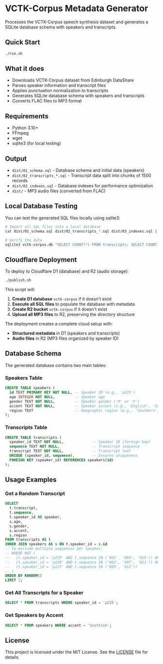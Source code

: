 # VCTK-Corpus Metadata Generator

Processes the VCTK-Corpus speech synthesis dataset and generates a SQLite database schema with speakers and transcripts.

## Quick Start

```bash
./run.sh
```

## What it does

- Downloads VCTK-Corpus dataset from Edinburgh DataShare
- Parses speaker information and transcript files
- Applies punctuation normalization to transcripts
- Generates SQLite database schema with speakers and transcripts
- Converts FLAC files to MP3 format

## Requirements

- Python 3.10+
- FFmpeg
- wget
- sqlite3 (for local testing)

## Output

- `dist/01_schema.sql` - Database schema and initial data (speakers)
- `dist/02_transcripts_*.sql` - Transcript data split into chunks of 1500 records
- `dist/03_indexes.sql` - Database indexes for performance optimization
- `dist/` - MP3 audio files (converted from FLAC)

## Local Database Testing

You can test the generated SQL files locally using sqlite3:

```bash
# Import all SQL files into a local database
cat dist/01_schema.sql dist/02_transcripts_*.sql dist/03_indexes.sql | sqlite3 vctk-corpus.db

# Verify the data
sqlite3 vctk-corpus.db "SELECT COUNT(*) FROM transcripts; SELECT COUNT(*) FROM speakers;"
```

## Cloudflare Deployment

To deploy to Cloudflare D1 (database) and R2 (audio storage):

```bash
./publish.sh
```

This script will:

1. **Create D1 database** `vctk-corpus` if it doesn't exist
2. **Execute all SQL files** to populate the database with metadata
3. **Create R2 bucket** `vctk-corpus` if it doesn't exist  
4. **Upload all MP3 files** to R2, preserving the directory structure

The deployment creates a complete cloud setup with:

- **Structured metadata** in D1 (speakers and transcripts)
- **Audio files** in R2 (MP3 files organized by speaker ID)

## Database Schema

The generated database contains two main tables:

### Speakers Table

```sql
CREATE TABLE speakers (
  id TEXT PRIMARY KEY NOT NULL, -- Speaker ID (e.g., 'p225')
  age INTEGER NOT NULL,         -- Speaker age
  gender TEXT NOT NULL,         -- Speaker gender ('M' or 'F')
  accent TEXT NOT NULL,         -- Speaker accent (e.g., 'English', 'Scottish')
  region TEXT                   -- Geographic region (e.g., 'Southern')
);
```

### Transcripts Table

```sql
CREATE TABLE transcripts (
  speaker_id TEXT NOT NULL,             -- Speaker ID (foreign key)
  sequence TEXT NOT NULL,               -- Transcript sequence
  transcript TEXT NOT NULL,             -- Transcript text
  UNIQUE (speaker_id, sequence),        -- Ensures uniqueness
  FOREIGN KEY (speaker_id) REFERENCES speakers(id)
);
```

## Usage Examples

### Get a Random Transcript

```sql
SELECT
  t.transcript,
  t.sequence,
  t.speaker_id AS speaker,
  s.age,
  s.gender,
  s.accent,
  s.region
FROM transcripts AS t
INNER JOIN speakers AS s ON t.speaker_id = s.id
-- To exclude multiple sequences per speaker:
-- WHERE NOT (
--   (t.speaker_id = 'p225' AND t.sequence IN ('001', '003', '015')) OR
--   (t.speaker_id = 'p226' AND t.sequence IN ('002', '007', '021')) OR
--   (t.speaker_id = 'p227' AND t.sequence IN ('005', '012'))
-- )
ORDER BY RANDOM()
LIMIT 1;
```

### Get All Transcripts for a Speaker

```sql
SELECT * FROM transcripts WHERE speaker_id = 'p225';
```

### Get Speakers by Accent

```sql
SELECT * FROM speakers WHERE accent = 'Scottish';
```

## License

This project is licensed under the MIT License. See the [LICENSE](LICENSE) file for details.
